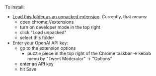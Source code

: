 To install:
- [Load this folder as an unpacked extension](https://support.google.com/chrome/a/answer/2714278?hl=en#:~:text=Test%20the%20app%20or%20extension). Currently, that means:
  - open chrome://extensions
  - turn on developer mode in the top right
  - click "Load unpacked"
  - select this folder
- Enter your OpenAI API key:
  - go to the extension options
    - puzzle piece in the top right of the Chrome taskbar -> kebab menu by "Tweet Moderator" -> "Options"
  - enter an API key
  - hit Save
